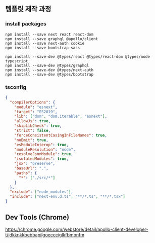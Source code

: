 ## 템플릿 제작 과정

### install packages

```
npm install --save next react react-dom
npm install --save graphql @apollo/client
npm install --save next-auth cookie
npm install --save bootstrap sass
```

```
npm install --save-dev @types/react @types/react-dom @types/node typescript
npm install --save-dev @types/graphql
npm install --save-dev @types/next-auth
npm install --save-dev @types/bootstrap
```

### tsconfig

```json
{
  "compilerOptions": {
    "module": "esnext",
    "target": "ES2019",
    "lib": ["dom", "dom.iterable", "esnext"],
    "allowJs": true,
    "skipLibCheck": true,
    "strict": false,
    "forceConsistentCasingInFileNames": true,
    "noEmit": true,
    "esModuleInterop": true,
    "moduleResolution": "node",
    "resolveJsonModule": true,
    "isolatedModules": true,
    "jsx": "preserve",
    "baseUrl": ".",
    "paths": {
      "*": ["./src/*"]
    }
  },
  "exclude": ["node_modules"],
  "include": ["next-env.d.ts", "**/*.ts", "**/*.tsx"]
}
```

## Dev Tools (Chrome)

https://chrome.google.com/webstore/detail/apollo-client-developer-t/jdkknkkbebbapilgoeccciglkfbmbnfm
